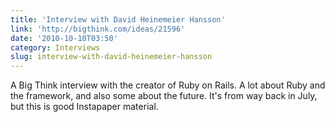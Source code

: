 ```yaml
---
title: 'Interview with David Heinemeier Hansson'
link: 'http://bigthink.com/ideas/21596'
date: '2010-10-10T03:50'
category: Interviews
slug: interview-with-david-heinemeier-hansson
---
```


A Big Think interview with the creator of Ruby on Rails. A lot about Ruby and the framework, and also some about the future. It's from way back in July, but this is good Instapaper material.
